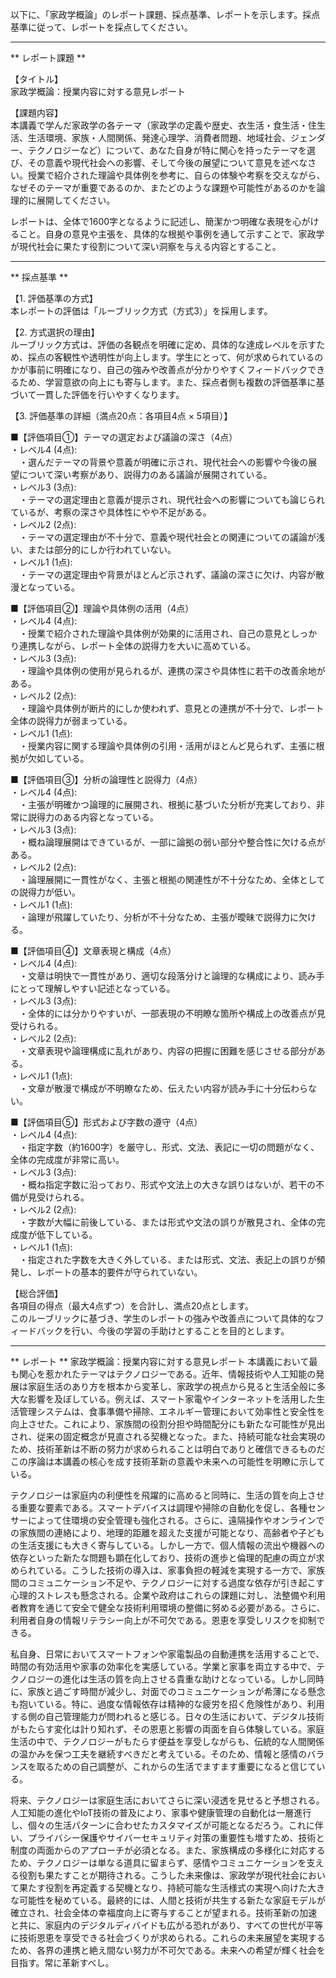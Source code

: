 以下に、「家政学概論」のレポート課題、採点基準、レポートを示します。採点基準に従って、レポートを採点してください。

---------------------------------------
** レポート課題 **

【タイトル】  
家政学概論：授業内容に対する意見レポート

【課題内容】  
本講義で学んだ家政学の各テーマ（家政学の定義や歴史、衣生活・食生活・住生活、生活環境、家族・人間関係、発達心理学、消費者問題、地域社会、ジェンダー、テクノロジーなど）について、あなた自身が特に関心を持ったテーマを選び、その意義や現代社会への影響、そして今後の展望について意見を述べなさい。授業で紹介された理論や具体例を参考に、自らの体験や考察を交えながら、なぜそのテーマが重要であるのか、またどのような課題や可能性があるのかを論理的に展開してください。  

レポートは、全体で1600字となるように記述し、簡潔かつ明確な表現を心がけること。自身の意見や主張を、具体的な根拠や事例を通して示すことで、家政学が現代社会に果たす役割について深い洞察を与える内容とすること。

---------------------------------------
** 採点基準 **

【1. 評価基準の方式】  
本レポートの評価は「ルーブリック方式（方式3）」を採用します。

【2. 方式選択の理由】  
ルーブリック方式は、評価の各観点を明確に定め、具体的な達成レベルを示すため、採点の客観性や透明性が向上します。学生にとって、何が求められているのかが事前に明確になり、自己の強みや改善点が分かりやすくフィードバックできるため、学習意欲の向上にも寄与します。また、採点者側も複数の評価基準に基づいて一貫した評価を行いやすくなります。

【3. 評価基準の詳細（満点20点：各項目4点 × 5項目）】

■【評価項目①】テーマの選定および議論の深さ（4点）  
・レベル4 (4点):  
　・選んだテーマの背景や意義が明確に示され、現代社会への影響や今後の展望について深い考察があり、説得力のある議論が展開されている。  
・レベル3 (3点):  
　・テーマの選定理由と意義が提示され、現代社会への影響についても論じられているが、考察の深さや具体性にやや不足がある。  
・レベル2 (2点):  
　・テーマの選定理由が不十分で、意義や現代社会との関連についての議論が浅い、または部分的にしか行われていない。  
・レベル1 (1点):  
　・テーマの選定理由や背景がほとんど示されず、議論の深さに欠け、内容が散漫となっている。

■【評価項目②】理論や具体例の活用（4点）  
・レベル4 (4点):  
　・授業で紹介された理論や具体例が効果的に活用され、自己の意見としっかり連携しながら、レポート全体の説得力を大いに高めている。  
・レベル3 (3点):  
　・理論や具体例の使用が見られるが、連携の深さや具体性に若干の改善余地がある。  
・レベル2 (2点):  
　・理論や具体例が断片的にしか使われず、意見との連携が不十分で、レポート全体の説得力が弱まっている。  
・レベル1 (1点):  
　・授業内容に関する理論や具体例の引用・活用がほとんど見られず、主張に根拠が欠如している。

■【評価項目③】分析の論理性と説得力（4点）  
・レベル4 (4点):  
　・主張が明確かつ論理的に展開され、根拠に基づいた分析が充実しており、非常に説得力のある内容となっている。  
・レベル3 (3点):  
　・概ね論理展開はできているが、一部に論拠の弱い部分や整合性に欠ける点がある。  
・レベル2 (2点):  
　・論理展開に一貫性がなく、主張と根拠の関連性が不十分なため、全体としての説得力が低い。  
・レベル1 (1点):  
　・論理が飛躍していたり、分析が不十分なため、主張が曖昧で説得力に欠ける。

■【評価項目④】文章表現と構成（4点）  
・レベル4 (4点):  
　・文章は明快で一貫性があり、適切な段落分けと論理的な構成により、読み手にとって理解しやすい記述となっている。  
・レベル3 (3点):  
　・全体的には分かりやすいが、一部表現の不明瞭な箇所や構成上の改善点が見受けられる。  
・レベル2 (2点):  
　・文章表現や論理構成に乱れがあり、内容の把握に困難を感じさせる部分がある。  
・レベル1 (1点):  
　・文章が散漫で構成が不明瞭なため、伝えたい内容が読み手に十分伝わらない。

■【評価項目⑤】形式および字数の遵守（4点）  
・レベル4 (4点):  
　・指定字数（約1600字）を厳守し、形式、文法、表記に一切の問題がなく、全体の完成度が非常に高い。  
・レベル3 (3点):  
　・概ね指定字数に沿っており、形式や文法上の大きな誤りはないが、若干の不備が見受けられる。  
・レベル2 (2点):  
　・字数が大幅に前後している、または形式や文法の誤りが散見され、全体の完成度が低下している。  
・レベル1 (1点):  
　・指定された字数を大きく外している、または形式、文法、表記上の誤りが頻発し、レポートの基本的要件が守られていない。

【総合評価】  
各項目の得点（最大4点ずつ）を合計し、満点20点とします。  
このルーブリックに基づき、学生のレポートの強みや改善点について具体的なフィードバックを行い、今後の学習の手助けとすることを目的とします。

---------------------------------------
** レポート **
家政学概論：授業内容に対する意見レポート
本講義において最も関心を惹かれたテーマはテクノロジーである。近年、情報技術や人工知能の発展は家庭生活のあり方を根本から変革し、家政学の視点から見ると生活全般に多大な影響を及ぼしている。例えば、スマート家電やインターネットを活用した生活管理システムは、食事準備や掃除、エネルギー管理において効率性と安全性を向上させた。これにより、家族間の役割分担や時間配分にも新たな可能性が見出され、従来の固定概念が見直される契機となった。また、持続可能な社会実現のため、技術革新は不断の努力が求められることは明白でありと確信できるものだこの序論は本講義の核心を成す技術革新の意義や未来への可能性を明瞭に示している。

テクノロジーは家庭内の利便性を飛躍的に高めると同時に、生活の質を向上させる重要な要素である。スマートデバイスは調理や掃除の自動化を促し、各種センサーによって住環境の安全管理も強化される。さらに、遠隔操作やオンラインでの家族間の連絡により、地理的距離を超えた支援が可能となり、高齢者や子どもの生活支援にも大きく寄与している。しかし一方で、個人情報の流出や機器への依存といった新たな問題も顕在化しており、技術の進歩と倫理的配慮の両立が求められている。こうした技術の導入は、家事負担の軽減を実現する一方で、家族間のコミュニケーション不足や、テクノロジーに対する過度な依存が引き起こす心理的ストレスも懸念される。企業や政府はこれらの課題に対し、法整備や利用者教育を通じて安全で健全な技術利用環境の整備に努める必要がある。さらに、利用者自身の情報リテラシー向上が不可欠である。恩恵を享受しリスクを抑制できる。

私自身、日常においてスマートフォンや家電製品の自動連携を活用することで、時間の有効活用や家事の効率化を実感している。学業と家事を両立する中で、テクノロジーの進化は生活の質を向上させる貴重な助けとなっている。しかし同時に、家族と過ごす時間が減少し、対面でのコミュニケーションが希薄になる懸念も抱いている。特に、過度な情報依存は精神的な疲労を招く危険性があり、利用する側の自己管理能力が問われると感じる。日々の生活において、デジタル技術がもたらす変化は計り知れず、その恩恵と影響の両面を自ら体験している。家庭生活の中で、テクノロジーがもたらす便益を享受しながらも、伝統的な人間関係の温かみを保つ工夫を継続すべきだと考えている。そのため、情報と感情のバランスを取るための自己調整が、これからの生活でますます重要になると信じている。

将来、テクノロジーは家庭生活においてさらに深い浸透を見せると予想される。人工知能の進化やIoT技術の普及により、家事や健康管理の自動化は一層進行し、個々の生活パターンに合わせたカスタマイズが可能となるだろう。これに伴い、プライバシー保護やサイバーセキュリティ対策の重要性も増すため、技術と制度の両面からのアプローチが必須となる。また、家族構成の多様化に対応するため、テクノロジーは単なる道具に留まらず、感情やコミュニケーションを支える役割も果たすことが期待される。こうした未来像は、家政学が現代社会において果たす役割を再定義する契機となり、持続可能な生活様式の実現へ向けた大きな可能性を秘めている。最終的には、人間と技術が共生する新たな家庭モデルが確立され、社会全体の幸福度向上に寄与することが望まれる。技術革新の加速と共に、家庭内のデジタルディバイドも広がる恐れがあり、すべての世代が平等に技術恩恵を享受できる社会づくりが求められる。これらの未来展望を実現するため、各界の連携と絶え間ない努力が不可欠である。未来への希望が輝く社会を目指す。常に革新すべし。

